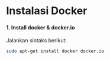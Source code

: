 # Instalasi Docker

#### 1. Install docker & docker.io

Jalankan sintaks berikut:

```bash
sudo apt-get install docker docker.io
```
